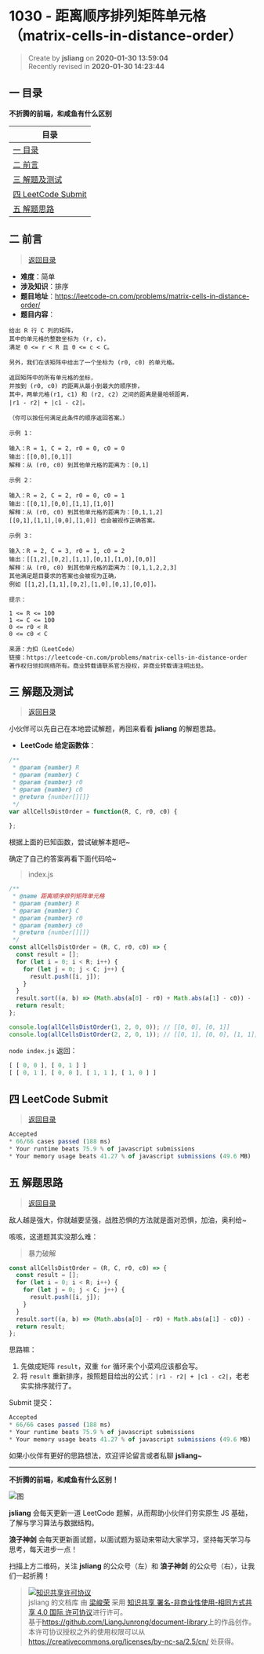 1030 - 距离顺序排列矩阵单元格（matrix-cells-in-distance-order）
===

> Create by **jsliang** on **2020-01-30 13:59:04**  
> Recently revised in **2020-01-30 14:23:44**

## <a name="chapter-one" id="chapter-one"></a>一 目录

**不折腾的前端，和咸鱼有什么区别**

| 目录 |
| --- | 
| [一 目录](#chapter-one) | 
| <a name="catalog-chapter-two" id="catalog-chapter-two"></a>[二 前言](#chapter-two) |
| <a name="catalog-chapter-three" id="catalog-chapter-three"></a>[三 解题及测试](#chapter-three) |
| <a name="catalog-chapter-four" id="catalog-chapter-four"></a>[四 LeetCode Submit](#chapter-four) |
| <a name="catalog-chapter-five" id="catalog-chapter-five"></a>[五 解题思路](#chapter-five) |

## <a name="chapter-two" id="chapter-two"></a>二 前言

> [返回目录](#chapter-one)

* **难度**：简单
* **涉及知识**：排序
* **题目地址**：https://leetcode-cn.com/problems/matrix-cells-in-distance-order/
* **题目内容**：

```
给出 R 行 C 列的矩阵，
其中的单元格的整数坐标为 (r, c)，
满足 0 <= r < R 且 0 <= c < C。

另外，我们在该矩阵中给出了一个坐标为 (r0, c0) 的单元格。

返回矩阵中的所有单元格的坐标，
并按到 (r0, c0) 的距离从最小到最大的顺序排，
其中，两单元格(r1, c1) 和 (r2, c2) 之间的距离是曼哈顿距离，
|r1 - r2| + |c1 - c2|。

（你可以按任何满足此条件的顺序返回答案。）

示例 1：

输入：R = 1, C = 2, r0 = 0, c0 = 0
输出：[[0,0],[0,1]]
解释：从 (r0, c0) 到其他单元格的距离为：[0,1]

示例 2：

输入：R = 2, C = 2, r0 = 0, c0 = 1
输出：[[0,1],[0,0],[1,1],[1,0]]
解释：从 (r0, c0) 到其他单元格的距离为：[0,1,1,2]
[[0,1],[1,1],[0,0],[1,0]] 也会被视作正确答案。

示例 3：

输入：R = 2, C = 3, r0 = 1, c0 = 2
输出：[[1,2],[0,2],[1,1],[0,1],[1,0],[0,0]]
解释：从 (r0, c0) 到其他单元格的距离为：[0,1,1,2,2,3]
其他满足题目要求的答案也会被视为正确，
例如 [[1,2],[1,1],[0,2],[1,0],[0,1],[0,0]]。

提示：

1 <= R <= 100
1 <= C <= 100
0 <= r0 < R
0 <= c0 < C

来源：力扣（LeetCode）
链接：https://leetcode-cn.com/problems/matrix-cells-in-distance-order
著作权归领扣网络所有。商业转载请联系官方授权，非商业转载请注明出处。
```

## <a name="chapter-three" id="chapter-three"></a>三 解题及测试

> [返回目录](#chapter-one)

小伙伴可以先自己在本地尝试解题，再回来看看 **jsliang** 的解题思路。

* **LeetCode 给定函数体**：

```js
/**
 * @param {number} R
 * @param {number} C
 * @param {number} r0
 * @param {number} c0
 * @return {number[][]}
 */
var allCellsDistOrder = function(R, C, r0, c0) {
    
};
```

根据上面的已知函数，尝试破解本题吧~

确定了自己的答案再看下面代码哈~

> index.js

```js
/**
 * @name 距离顺序排列矩阵单元格
 * @param {number} R
 * @param {number} C
 * @param {number} r0
 * @param {number} c0
 * @return {number[][]}
 */
const allCellsDistOrder = (R, C, r0, c0) => {
  const result = [];
  for (let i = 0; i < R; i++) {
    for (let j = 0; j < C; j++) {
      result.push([i, j]);
    }
  }
  result.sort((a, b) => (Math.abs(a[0] - r0) + Math.abs(a[1] - c0)) - (Math.abs(b[0] - r0) + Math.abs(b[1] - c0)))
  return result;
};

console.log(allCellsDistOrder(1, 2, 0, 0)); // [[0, 0], [0, 1]]
console.log(allCellsDistOrder(2, 2, 0, 1)); // [[0, 1], [0, 0], [1, 1], [1, 0]]
```

`node index.js` 返回：

```js
[ [ 0, 0 ], [ 0, 1 ] ]
[ [ 0, 1 ], [ 0, 0 ], [ 1, 1 ], [ 1, 0 ] ]
```

## <a name="chapter-four" id="chapter-four"></a>四 LeetCode Submit

> [返回目录](#chapter-one)

```js
Accepted
* 66/66 cases passed (188 ms)
* Your runtime beats 75.9 % of javascript submissions
* Your memory usage beats 41.27 % of javascript submissions (49.6 MB)
```

## <a name="chapter-five" id="chapter-five"></a>五 解题思路

> [返回目录](#chapter-one)

敌人越是强大，你就越要坚强，战胜恐惧的方法就是面对恐惧，加油，奥利给~

咳咳，这道题其实没那么难：

> 暴力破解

```js
const allCellsDistOrder = (R, C, r0, c0) => {
  const result = [];
  for (let i = 0; i < R; i++) {
    for (let j = 0; j < C; j++) {
      result.push([i, j]);
    }
  }
  result.sort((a, b) => (Math.abs(a[0] - r0) + Math.abs(a[1] - c0)) - (Math.abs(b[0] - r0) + Math.abs(b[1] - c0)))
  return result;
};
```

思路嘛：

1. 先做成矩阵 `result`，双重 `for` 循环来个小菜鸡应该都会写。
2. 将 `result` 重新排序，按照题目给出的公式：`|r1 - r2| + |c1 - c2|`，老老实实排序就行了。

Submit 提交：

```js
Accepted
* 66/66 cases passed (188 ms)
* Your runtime beats 75.9 % of javascript submissions
* Your memory usage beats 41.27 % of javascript submissions (49.6 MB)
```

如果小伙伴有更好的思路想法，欢迎评论留言或者私聊 **jsliang**~

---

**不折腾的前端，和咸鱼有什么区别！**

![图](../../../public-repertory/img/z-index-small.png)

**jsliang** 会每天更新一道 LeetCode 题解，从而帮助小伙伴们夯实原生 JS 基础，了解与学习算法与数据结构。

**浪子神剑** 会每天更新面试题，以面试题为驱动来带动大家学习，坚持每天学习与思考，每天进步一点！

扫描上方二维码，关注 **jsliang** 的公众号（左）和 **浪子神剑** 的公众号（右），让我们一起折腾！

> <a rel="license" href="http://creativecommons.org/licenses/by-nc-sa/4.0/"><img alt="知识共享许可协议" style="border-width:0" src="https://i.creativecommons.org/l/by-nc-sa/4.0/88x31.png" /></a><br /><span xmlns:dct="http://purl.org/dc/terms/" property="dct:title">jsliang 的文档库</span> 由 <a xmlns:cc="http://creativecommons.org/ns#" href="https://github.com/LiangJunrong/document-library" property="cc:attributionName" rel="cc:attributionURL">梁峻荣</a> 采用 <a rel="license" href="http://creativecommons.org/licenses/by-nc-sa/4.0/">知识共享 署名-非商业性使用-相同方式共享 4.0 国际 许可协议</a>进行许可。<br />基于<a xmlns:dct="http://purl.org/dc/terms/" href="https://github.com/LiangJunrong/document-library" rel="dct:source">https://github.com/LiangJunrong/document-library</a>上的作品创作。<br />本许可协议授权之外的使用权限可以从 <a xmlns:cc="http://creativecommons.org/ns#" href="https://creativecommons.org/licenses/by-nc-sa/2.5/cn/" rel="cc:morePermissions">https://creativecommons.org/licenses/by-nc-sa/2.5/cn/</a> 处获得。